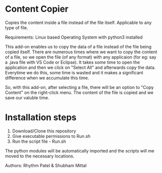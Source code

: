# Content Copier

Copies the content inside a file instead of the file itself. Applicable to any type of file.

Requirements: Linux based Operating System with python3 installed

This add-on enables us to copy the data of a file instead of the file being copied itself. 
There are numerous times where we want to copy the content of a file, so we open the file (of any format) with any applicaion (for eg: say a .java file with VS Code or Eclipse). It takes some time to open the application and then we click on "Select All" and afterwards copy the data. Everytime we do this, some time is wasted and it makes a significant difference when we accumulate this time.

So, with this add-on, after selecting a file, there will be an option to "Copy Content" on the right-click menu. The content of the file is copied and we save our valuble time.

# Installation steps

1) Download/Clone this repository
2) Give executable permissions to Run.sh
3) Run the script file - Run.sh

The python modules will be automatically imported and the scripts will me moved to the necessary locations.

Authors:
Rhythm Patel & Shubham Mittal
